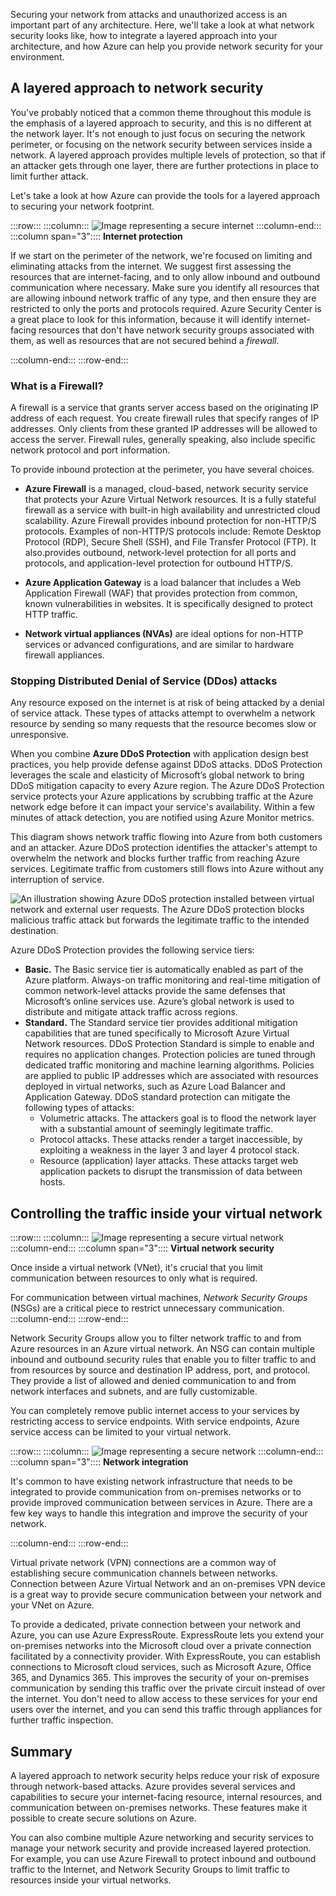Securing your network from attacks and unauthorized access is an important part of any architecture. Here, we'll take a look at what network security looks like, how to integrate a layered approach into your architecture, and how Azure can help you provide network security for your environment.

## A layered approach to network security

You've probably noticed that a common theme throughout this module is the emphasis of a layered approach to security, and this is no different at the network layer. It's not enough to just focus on securing the network perimeter, or focusing on the network security between services inside a network. A layered approach provides multiple levels of protection, so that if an attacker gets through one layer, there are further protections in place to limit further attack.

Let's take a look at how Azure can provide the tools for a layered approach to securing your network footprint.

:::row:::
  :::column:::
    ![Image representing a secure internet](../media/5-internet-protection.png)
  :::column-end:::
	:::column span="3"::::
**Internet protection**

If we start on the perimeter of the network, we're focused on limiting and eliminating attacks from the internet. We suggest first assessing the resources that are internet-facing, and to only allow inbound and outbound communication where necessary. Make sure you identify all resources that are allowing inbound network traffic of any type, and then ensure they are restricted to only the ports and protocols required. Azure Security Center is a great place to look for this information, because it will identify internet-facing resources that don't have network security groups associated with them, as well as resources that are not secured behind a _firewall_.

:::column-end:::
:::row-end:::

### What is a Firewall?
A firewall is a service that grants server access based on the originating IP address of each request. You create firewall rules that specify ranges of IP addresses. Only clients from these granted IP addresses will be allowed to access the server. Firewall rules, generally speaking, also include specific network protocol and port information.

To provide inbound protection at the perimeter, you have several choices.

- **Azure Firewall** is a managed, cloud-based, network security service that protects your Azure Virtual Network resources. It is a fully stateful firewall as a service with built-in high availability and unrestricted cloud scalability. Azure Firewall provides inbound protection for non-HTTP/S protocols. Examples of non-HTTP/S protocols include: Remote Desktop Protocol (RDP), Secure Shell (SSH), and File Transfer Protocol (FTP). It also.provides outbound, network-level protection for all ports and protocols, and application-level protection for outbound HTTP/S.

- **Azure Application Gateway** is a load balancer that includes a Web Application Firewall (WAF) that provides protection from common, known vulnerabilities in websites. It is specifically designed to protect HTTP traffic.

- **Network virtual appliances (NVAs)** are ideal options for non-HTTP services or advanced configurations, and are similar to hardware firewall appliances.

### Stopping Distributed Denial of Service (DDos) attacks

Any resource exposed on the internet is at risk of being attacked by a denial of service attack. These types of attacks attempt to overwhelm a network resource by sending so many requests that the resource becomes slow or unresponsive. 

When you combine **Azure DDoS Protection** with application design best practices, you help provide defense against DDoS attacks. DDoS Protection leverages the scale and elasticity of Microsoft’s global network to bring DDoS mitigation capacity to every Azure region. The Azure DDoS Protection service protects your Azure applications by scrubbing traffic at the Azure network edge before it can impact your service's availability. Within a few minutes of attack detection, you are notified using Azure Monitor metrics.

This diagram shows network traffic flowing into Azure from both customers and an attacker. Azure DDoS protection identifies the attacker's attempt to overwhelm the network and blocks further traffic from reaching Azure services. Legitimate traffic from customers still flows into Azure without any interruption of service.

![An illustration showing Azure DDoS protection installed between virtual network and external user requests. The Azure DDoS protection blocks malicious traffic attack but forwards the legitimate traffic to the intended destination.](../media/ddos.png)

Azure DDoS Protection provides the following service tiers:

- **Basic.** The Basic service tier is automatically enabled as part of the Azure platform. Always-on traffic monitoring and real-time mitigation of common network-level attacks provide the same defenses that Microsoft’s online services use. Azure’s global network is used to distribute and mitigate attack traffic across regions.
- **Standard.** The Standard service tier provides additional mitigation capabilities that are tuned specifically to Microsoft Azure Virtual Network resources. DDoS Protection Standard is simple to enable and requires no application changes. Protection policies are tuned through dedicated traffic monitoring and machine learning algorithms. Policies are applied to public IP addresses which are associated with resources deployed in virtual networks, such as Azure Load Balancer and Application Gateway. DDoS standard protection can mitigate the following types of attacks:
    - Volumetric attacks. The attackers goal is to flood the network layer with a substantial amount of seemingly legitimate traffic.
    - Protocol attacks. These attacks render a target inaccessible, by exploiting a weakness in the layer 3 and layer 4 protocol stack.
    - Resource (application) layer attacks. These attacks target web application packets to disrupt the transmission of data between hosts.

## Controlling the traffic inside your virtual network

:::row:::
  :::column:::
    ![Image representing a secure virtual network](../media/5-vnet-security.png)
  :::column-end:::
	:::column span="3"::::
**Virtual network security**

Once inside a virtual network (VNet), it's crucial that you limit communication between resources to only what is required.

For communication between virtual machines, _Network Security Groups_ (NSGs) are a critical piece to restrict unnecessary communication. 
 :::column-end:::
:::row-end:::

Network Security Groups allow you to filter network traffic to and from Azure resources in an Azure virtual network. An NSG can contain multiple inbound and outbound security rules that enable you to filter traffic to and from resources by source and destination IP address, port, and protocol. They provide a list of allowed and denied communication to and from network interfaces and subnets, and are fully customizable.

You can completely remove public internet access to your services by restricting access to service endpoints. With service endpoints, Azure service access can be limited to your virtual network.

:::row:::
  :::column:::
    ![Image representing a secure network](../media/5-network-integration.png)
  :::column-end:::
	:::column span="3"::::
**Network integration**

It's common to have existing network infrastructure that needs to be integrated to provide communication from on-premises networks or to provide improved communication between services in Azure. There are a few key ways to handle this integration and improve the security of your network.

 :::column-end:::
:::row-end:::

Virtual private network (VPN) connections are a common way of establishing secure communication channels between networks. Connection between Azure Virtual Network and an on-premises VPN device is a great way to provide secure communication between your network and your VNet on Azure.

To provide a dedicated, private connection between your network and Azure, you can use Azure ExpressRoute. ExpressRoute lets you extend your on-premises networks into the Microsoft cloud over a private connection facilitated by a connectivity provider. With ExpressRoute, you can establish connections to Microsoft cloud services, such as Microsoft Azure, Office 365, and Dynamics 365. This improves the security of your on-premises communication by sending this traffic over the private circuit instead of over the internet. You don't need to allow access to these services for your end users over the internet, and you can send this traffic through appliances for further traffic inspection.

## Summary

A layered approach to network security helps reduce your risk of exposure through network-based attacks. Azure provides several services and capabilities to secure your internet-facing resource, internal resources, and communication between on-premises networks. These features make it possible to create secure solutions on Azure.

You can also combine multiple Azure networking and security services to manage your network security and provide increased layered protection. For example, you can use Azure Firewall to protect inbound and outbound traffic to the Internet, and Network Security Groups to limit traffic to resources inside your virtual networks.